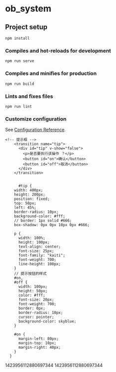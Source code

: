 # ob_system

## Project setup
```
npm install
```

### Compiles and hot-reloads for development
```
npm run serve
```

### Compiles and minifies for production
```
npm run build
```

### Lints and fixes files
```
npm run lint
```

### Customize configuration
See [Configuration Reference](https://cli.vuejs.org/config/).



```vue
<!-- 提示框 -->
    <transition name="tip">
      <div id="tip" v-show="false">
        <p>是否要执行该操作 ？</p>
        <button id="on">确认</button>
        <button id="off">取消</button>
      </div>
    </transition>


      #tip {
    width: 400px;
    height: 200px;
    position: fixed;
    top: 50px;
    left: 45%;
    border-radius: 10px;
    background-color: #fff;
    // border: 1px solid #666;
    box-shadow: 0px 0px 10px 0px #666;

    p {
      width: 100%;
      height: 100px;
      text-align: center;
      font-size: 25px;
      font-family: "kaiti";
      font-weight: 700;
      line-height: 100px;
    }
    // 提示按钮的样式
    #on,
    #off {
      width: 100px;
      height: 50px;
      color: #fff;
      font-size: 20px;
      font-weight: 700;
      border: 0px;
      border-radius: 10px;
      cursor: pointer;
      background-color: skyblue;
    }

    #on {
      margin-left: 80px;
      margin-top: 10px;
      margin-right: 40px;
    }
  }
```

1423956112880697344
1423956112880697344